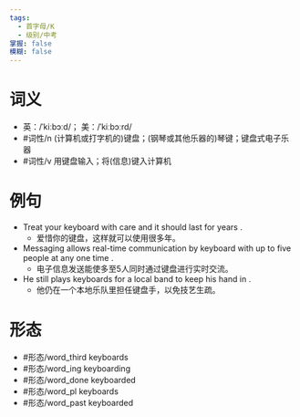 ```yaml
---
tags:
  - 首字母/K
  - 级别/中考
掌握: false
模糊: false
---
```

# 词义
- 英：/ˈkiːbɔːd/； 美：/ˈkiːbɔːrd/
- #词性/n  (计算机或打字机的)键盘；(钢琴或其他乐器的)琴键；键盘式电子乐器
- #词性/v  用键盘输入；将(信息)键入计算机
# 例句
- Treat your keyboard with care and it should last for years .
	- 爱惜你的键盘，这样就可以使用很多年。
- Messaging allows real-time communication by keyboard with up to five people at any one time .
	- 电子信息发送能使多至5人同时通过键盘进行实时交流。
- He still plays keyboards for a local band to keep his hand in .
	- 他仍在一个本地乐队里担任键盘手，以免技艺生疏。
# 形态
- #形态/word_third keyboards
- #形态/word_ing keyboarding
- #形态/word_done keyboarded
- #形态/word_pl keyboards
- #形态/word_past keyboarded
